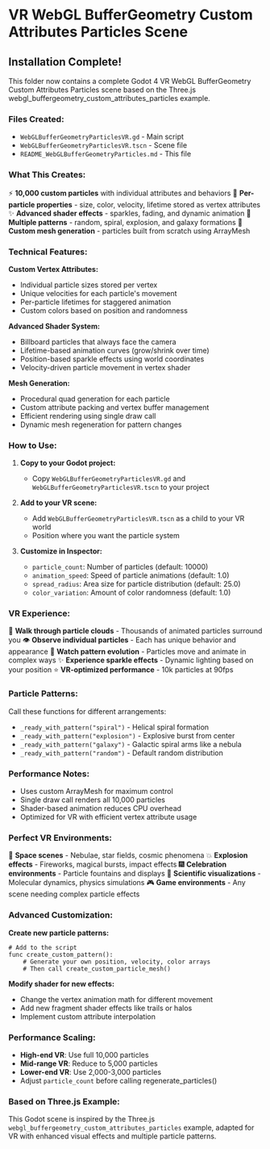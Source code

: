 # VR WebGL BufferGeometry Custom Attributes Particles Scene

## Installation Complete!

This folder now contains a complete Godot 4 VR WebGL BufferGeometry Custom Attributes Particles scene based on the Three.js webgl_buffergeometry_custom_attributes_particles example.

### Files Created:
- `WebGLBufferGeometryParticlesVR.gd` - Main script
- `WebGLBufferGeometryParticlesVR.tscn` - Scene file  
- `README_WebGLBufferGeometryParticles.md` - This file

### What This Creates:
⚡ **10,000 custom particles** with individual attributes and behaviors
🎨 **Per-particle properties** - size, color, velocity, lifetime stored as vertex attributes
✨ **Advanced shader effects** - sparkles, fading, and dynamic animation
🌌 **Multiple patterns** - random, spiral, explosion, and galaxy formations
🔧 **Custom mesh generation** - particles built from scratch using ArrayMesh

### Technical Features:
**Custom Vertex Attributes:**
- Individual particle sizes stored per vertex
- Unique velocities for each particle's movement
- Per-particle lifetimes for staggered animation
- Custom colors based on position and randomness

**Advanced Shader System:**
- Billboard particles that always face the camera
- Lifetime-based animation curves (grow/shrink over time)
- Position-based sparkle effects using world coordinates
- Velocity-driven particle movement in vertex shader

**Mesh Generation:**
- Procedural quad generation for each particle
- Custom attribute packing and vertex buffer management
- Efficient rendering using single draw call
- Dynamic mesh regeneration for pattern changes

### How to Use:

1. **Copy to your Godot project:**
   - Copy `WebGLBufferGeometryParticlesVR.gd` and `WebGLBufferGeometryParticlesVR.tscn` to your project

2. **Add to your VR scene:**
   - Add `WebGLBufferGeometryParticlesVR.tscn` as a child to your VR world
   - Position where you want the particle system

3. **Customize in Inspector:**
   - `particle_count`: Number of particles (default: 10000)
   - `animation_speed`: Speed of particle animations (default: 1.0)
   - `spread_radius`: Area size for particle distribution (default: 25.0)
   - `color_variation`: Amount of color randomness (default: 1.0)

### VR Experience:
🚶 **Walk through particle clouds** - Thousands of animated particles surround you
👁️ **Observe individual particles** - Each has unique behavior and appearance
🌠 **Watch pattern evolution** - Particles move and animate in complex ways
✨ **Experience sparkle effects** - Dynamic lighting based on your position
⭐ **VR-optimized performance** - 10k particles at 90fps

### Particle Patterns:
Call these functions for different arrangements:
- `_ready_with_pattern("spiral")` - Helical spiral formation
- `_ready_with_pattern("explosion")` - Explosive burst from center
- `_ready_with_pattern("galaxy")` - Galactic spiral arms like a nebula
- `_ready_with_pattern("random")` - Default random distribution

### Performance Notes:
- Uses custom ArrayMesh for maximum control
- Single draw call renders all 10,000 particles
- Shader-based animation reduces CPU overhead
- Optimized for VR with efficient vertex attribute usage

### Perfect VR Environments:
🌌 **Space scenes** - Nebulae, star fields, cosmic phenomena
💥 **Explosion effects** - Fireworks, magical bursts, impact effects
🎆 **Celebration environments** - Particle fountains and displays
🔬 **Scientific visualizations** - Molecular dynamics, physics simulations
🎮 **Game environments** - Any scene needing complex particle effects

### Advanced Customization:
**Create new particle patterns:**
```gdscript
# Add to the script
func create_custom_pattern():
    # Generate your own position, velocity, color arrays
    # Then call create_custom_particle_mesh()
```

**Modify shader for new effects:**
- Change the vertex animation math for different movement
- Add new fragment shader effects like trails or halos
- Implement custom attribute interpolation

### Performance Scaling:
- **High-end VR**: Use full 10,000 particles
- **Mid-range VR**: Reduce to 5,000 particles
- **Lower-end VR**: Use 2,000-3,000 particles
- Adjust `particle_count` before calling regenerate_particles()

### Based on Three.js Example:
This Godot scene is inspired by the Three.js `webgl_buffergeometry_custom_attributes_particles` example, adapted for VR with enhanced visual effects and multiple particle patterns.
